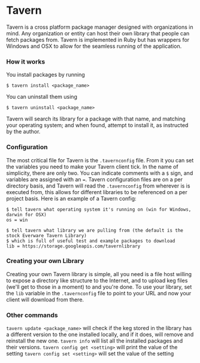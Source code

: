 # Tavern
Tavern is a cross platform package manager designed with organizations in mind. Any organization or entity can host their own library that people can fetch packages from. Tavern is implemented in Ruby but has wrappers for Windows and OSX to allow for the seamless running of the application.

### How it works
You install packages by running
```
$ tavern install <package_name>
```

You can uninstall them using
```
$ tavern uninstall <package_name>
```

Tavern will search its library for a package with that name, and matching your operating system; and when found, attempt to install it, as instructed by the author.

### Configuration
The most critical file for Tavern is the `.tavernconfig` file. From it you can set the variables you need to make your Tavern client tick. In the name of simplicity, there are only two. You can indicate comments with a `$` sign, and variables are assigned with an `=`. Tavern configuration files are on a per directory basis, and Tavern will read the `.tavernconfig` from wherever is is executed from, this allows for different libraries to be referenced on a per project basis. Here is an example of a Tavern config:

```
$ tell tavern what operating system it's running on (win for Windows, darwin for OSX)
os = win

$ tell tavern what library we are pulling from (the default is the stock Everware Tavern Library)
$ which is full of useful test and example packages to download
lib = https://storage.googleapis.com/tavernlibrary
```

### Creating your own Library
Creating your own Tavern library is simple, all you need is a file host willing to expose a directory like structure to the Internet, and to upload keg files (we'll get to those in a moment) to and you're done. To use your library, set the `lib` variable in the `.tavernconfig` file to point to your URL and now your client will download from there.

### Other commands
`tavern update <package_name>` will check if the keg stored in the library has a different version to the one installed locally, and if it does, will remove and reinstall the new one.
`tavern info` will list all the installed packages and their versions.
`tavern config get <setting>` will print the value of the setting
`tavern config set <setting>` will set the value of the setting
